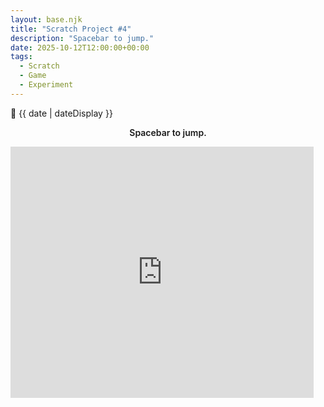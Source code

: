 ```yaml
---
layout: base.njk
title: "Scratch Project #4"
description: "Spacebar to jump."
date: 2025-10-12T12:00:00+00:00
tags:
  - Scratch
  - Game
  - Experiment
---
```


<div class="post-meta">📅 {{ date | dateDisplay }}</div>

<div class="post-content">
<p style="text-align:center; font-weight:600;">Spacebar to jump.</p>
<div class="embed embed--scratch">
  <iframe src="https://scratch.mit.edu/projects/1228084795/embed" allowtransparency="true" width="485" height="402" frameborder="0" scrolling="no" allowfullscreen title="Scratch Project 1228084795"></iframe>
</div>
</div>
